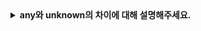 <details>
  <summary><strong>any와 unknown의 차이에 대해 설명해주세요.</strong></summary>

<br>

## any vs unknown
- any와 unknown은 둘 다 모든 타입을 허용하는 가장 유연한 타입입니다.
- 하지만 **타입 안정성** 측면에서 큰 차이가 있습니다.

#### any
- 모든 타입을 허용하고, 그 값을 제한 없이 사용할 수 있습니다.
- 타입 체크가 사실상 비활성화되므로 오류가 런타임까지 넘어갈 수 있습니다.
```javascript
let value: any = 'hello';
value.toFixed(); // 런타임 오류 발생 가능
```

#### 2. unknown
- 모든 타입을 허용하지만, 사용 전에는 타입 검사를 강제합니다.
- 타입을 좁히거나 단언하지 않으면 해당 값을 사용할 수 없기 때문에 상대적으로 안전합니다.
```javascript
let value: unknown = 'hello';
// value.toFixed(); // 에러 발생
if (typeof value === 'string') {
  console.log(value.toUpperCase());
}
```

#### 3. ☑️ 추가질문. 언제 unknown을 쓰는 게 좋은지 설명해주세요.
- 외부 API, 사용자 입력 등 타입을 정확히 알 수 없는 데이터를 처리할 때 unknown을 사용하면 안전합니다.
- 예: JSON.parse(), event.data, localStorage.getItem() 반환값 등

**any는 타입스크립트의 타입 시스템을 무력화하기 때문에, 꼭 필요한 경우를 제외하고는 unknown을 사용해 타입 안전성을 유지하는 것이 좋습니다.**
  
</details>
